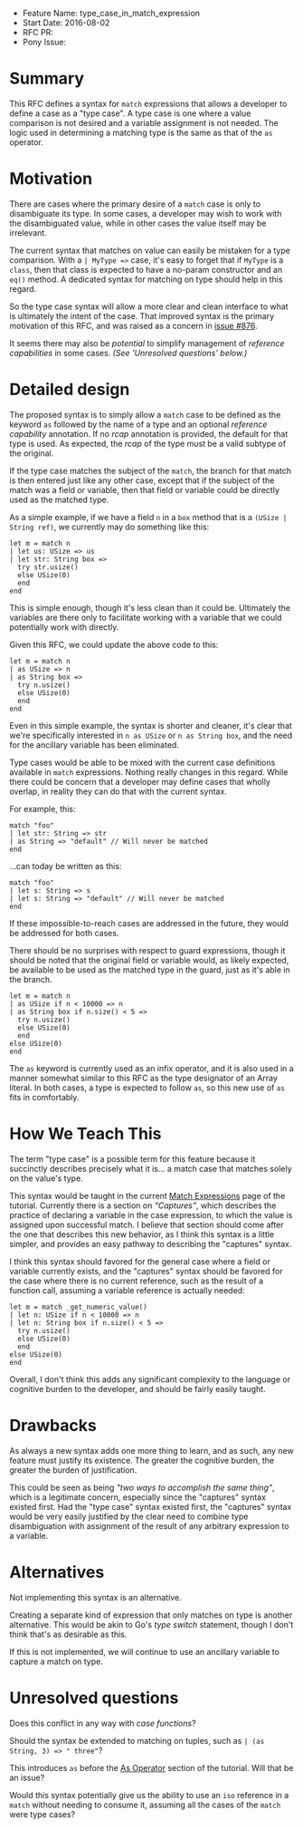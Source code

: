 - Feature Name: type_case_in_match_expression
- Start Date: 2016-08-02
- RFC PR:
- Pony Issue:

# Summary

This RFC defines a syntax for `match` expressions that allows a developer to define a case as a "type case". A type case is one where a value comparison is not desired and a variable assignment is not needed. The logic used in determining a matching type is the same as that of the `as` operator.

# Motivation

There are cases where the primary desire of a `match` case is only to disambiguate its type. In some cases, a developer may wish to work with the disambiguated value, while in other cases the value itself may be irrelevant.

The current syntax that matches on value can easily be mistaken for a type comparison. With a `| MyType =>` case, it's easy to forget that if `MyType` is a `class`, then that class is expected to have a no-param constructor and an `eq()` method. A dedicated syntax for matching on type should help in this regard.

So the type case syntax will allow a more clear and clean interface to what is ultimately the intent of the case. That improved syntax is the primary motivation of this RFC, and was raised as a concern in [issue #876](https://github.com/ponylang/ponyc/issues/876).

It seems there may also be *potential* to simplify management of *reference capabilities* in some cases. *(See 'Unresolved questions' below.)*

# Detailed design

The proposed syntax is to simply allow a `match` case to be defined as the keyword `as` followed by the name of a type and an optional *reference capability* annotation. If no *rcap* annotation is provided, the default for that type is used. As expected, the *rcap* of the type must be a valid subtype of the original.

If the type case matches the subject of the `match`, the branch for that match is then entered just like any other case, except that if the subject of the match was a field or variable, then that field or variable could be directly used as the matched type.

As a simple example, if we have a field `n` in a `box` method that is a `(USize | String ref)`, we currently may do something like this:

``` pony
let m = match n
| let us: USize => us
| let str: String box =>
  try str.usize()
  else USize(0)
  end
end
```

This is simple enough, though it's less clean than it could be. Ultimately the variables are there only to facilitate working with a variable that we could potentially work with directly.

Given this RFC, we could update the above code to this:

``` pony
let m = match n
| as USize => n
| as String box =>
  try n.usize()
  else USize(0)
  end
end
```

Even in this simple example, the syntax is shorter and cleaner, it's clear that we're specifically interested in `n as USize` or `n as String box`, and the need for the ancillary variable has been eliminated.

Type cases would be able to be mixed with the current case definitions available in `match` expressions. Nothing really changes in this regard. While there could be concern that a developer may define cases that wholly overlap, in reality they can do that with the current syntax.

For example, this:

``` pony
match "foo"
| let str: String => str
| as String => "default" // Will never be matched
end
```

...can today be written as this:

``` pony
match "foo"
| let s: String => s
| let s: String => "default" // Will never be matched
end
```

If these impossible-to-reach cases are addressed in the future, they would be addressed for both cases.

There should be no surprises with respect to guard expressions, though it should be noted that the original field or variable would, as likely expected, be available to be used as the matched type in the guard, just as it's able in the branch.

``` pony
let m = match n
| as USize if n < 10000 => n
| as String box if n.size() < 5 =>
  try n.usize()
  else USize(0)
  end
else USize(0)
end
```

The `as` keyword is currently used as an infix operator, and it is also used in a manner somewhat similar to this RFC as the type designator of an Array literal. In both cases, a type is expected to follow `as`, so this new use of `as` fits in comfortably.

# How We Teach This

The term "type case" is a possible term for this feature because it succinctly describes precisely what it is... a match case that matches solely on the value's type.

This syntax would be taught in the current [Match Expressions](http://tutorial.ponylang.org/pattern-matching/match.html) page of the tutorial. Currently there is a section on *"Captures"*, which describes the practice of declaring a variable in the case expression, to which the value is assigned upon successful match. I believe that section should come after the one that describes this new behavior, as I think this syntax is a little simpler, and provides an easy pathway to describing the "captures" syntax.

I think this syntax should favored for the general case where a field or variable currently exists, and the "captures" syntax should be favored for the case where there is no current reference, such as the result of a function call, assuming a variable reference is actually needed:

``` pony
let m = match _get_numeric_value()
| let n: USize if n < 10000 => n
| let n: String box if n.size() < 5 =>
  try n.usize()
  else USize(0)
  end
else USize(0)
end
```

Overall, I don't think this adds any significant complexity to the language or cognitive burden to the developer, and should be fairly easily taught.

# Drawbacks

As always a new syntax adds one more thing to learn, and as such, any new feature must justify its existence. The greater the cognitive burden, the greater the burden of justification.

This could be seen as being *"two ways to accomplish the same thing"*, which is a legitimate concern, especially since the "captures" syntax existed first. Had the "type case" syntax existed first, the "captures" syntax would be very easily justified by the clear need to combine type disambiguation with assignment of the result of any arbitrary expression to a variable.

# Alternatives

Not implementing this syntax is an alternative.

Creating a separate kind of expression that only matches on type is another alternative. This would be akin to Go's *type switch* statement, though I don't think that's as desirable as this.

If this is not implemented, we will continue to use an ancillary variable to capture a match on type.

# Unresolved questions

Does this conflict in any way with *case functions*?

Should the syntax be extended to matching on tuples, such as `| (as String, 3) => " three"`?

This introduces `as` before the [As Operator](http://tutorial.ponylang.org/pattern-matching/as.html) section of the tutorial. Will that be an issue?

Would this syntax potentially give us the ability to use an `iso` reference in a `match` without needing to consume it, assuming all the cases of the `match` were type cases?
